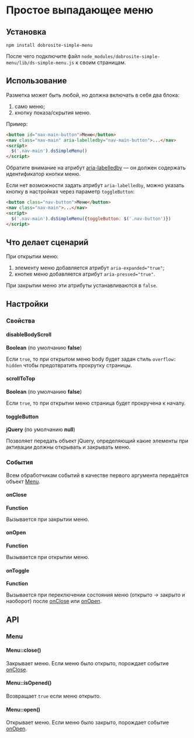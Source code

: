 # Простое выпадающее меню

## Установка

	npm install dobrosite-simple-menu

После чего подключите файл `node_modules/dobrosite-simple-menu/lib/ds-simple-menu.js` к своим
страницам.

## Использование

Разметка может быть любой, но должна включать в себя два блока:

1. само меню;
2. кнопку показа/скрытия меню.

Пример:

```html
<button id="nav-main-button">Меню</button>
<nav class="nav-main" aria-labelledby="nav-main-button">...</nav>
<script>
  $('.nav-main').dsSimpleMenu()
</script>
```
Обратите внимание на атрибут [aria-labelledby](https://www.w3.org/TR/wai-aria-1.1/#aria-labelledby)
— он должен содержать идентификатор кнопки меню.

Если нет возможности задать атрибут `aria-labelledby`, можно указать кнопку в настройках через
параметр `toggleButton`:

```html
<button class="nav-button">Меню</button>
<nav class="nav-main">...</nav>
<script>
  $('.nav-main').dsSimpleMenu({toggleButton: $('.nav-button')})
</script>
```

## Что делает сценарий

При открытии меню:

1. элементу меню добавляется атрибут `aria-expanded="true"`;
2. кнопке меню добавляется атрибут `aria-pressed="true"`.

При закрытии меню эти атрибуты устанавливаются в `false`.

## Настройки

### Свойства

#### disableBodyScroll

**Boolean** (по умолчанию **false**)

Если `true`, то при открытом меню body будет задан стиль `overflow: hidden` чтобы предотвратить
прокрутку страницы. 

#### scrollToTop

**Boolean** (по умолчанию **false**)

Если `true`, то при открытии меню страница будет прокручена к началу.

#### toggleButton

**jQuery** (по умолчанию **null**)

Позволяет передать объект jQuery, определяющий какие элементы при активации должны открывать и
закрывать меню.

### События

Всем обработчикам событий в качестве первого аргумента передаётся объект [Menu](#Menu).

#### onClose

**Function**

Вызывается при закрытии меню.

#### onOpen

**Function**

Вызывается при открытии меню.

#### onToggle

**Function**

Вызывается при переключении состояния меню (открыто → закрыто и наоборот) после [onClose](#onClose)
или [onOpen](#onOpen).

## API

### Menu

#### Menu::close()

Закрывает меню. Если меню было открыто, порождает событие [onClose](#onClose).

#### Menu::isOpened()

Возвращает `true` если меню открыто.

#### Menu::open()

Открывает меню. Если меню было закрыто, порождает событие [onOpen](#onOpen).

